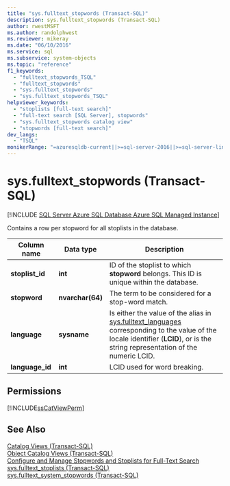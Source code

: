 ```yaml
---
title: "sys.fulltext_stopwords (Transact-SQL)"
description: sys.fulltext_stopwords (Transact-SQL)
author: rwestMSFT
ms.author: randolphwest
ms.reviewer: mikeray
ms.date: "06/10/2016"
ms.service: sql
ms.subservice: system-objects
ms.topic: "reference"
f1_keywords:
  - "fulltext_stopwords_TSQL"
  - "fulltext_stopwords"
  - "sys.fulltext_stopwords"
  - "sys.fulltext_stopwords_TSQL"
helpviewer_keywords:
  - "stoplists [full-text search]"
  - "full-text search [SQL Server], stopwords"
  - "sys.fulltext_stopwords catalog view"
  - "stopwords [full-text search]"
dev_langs:
  - "TSQL"
monikerRange: "=azuresqldb-current||>=sql-server-2016||>=sql-server-linux-2017||=azuresqldb-mi-current"
---
```

# sys.fulltext_stopwords (Transact-SQL)
[!INCLUDE [SQL Server Azure SQL Database Azure SQL Managed Instance](../../includes/applies-to-version/sql-asdb-asdbmi.md)]

  Contains a row per stopword for all stoplists in the database.  
 
|Column name|Data type|Description|  
|-----------------|---------------|-----------------|  
|**stoplist_id**|**int**|ID of the stoplist to which **stopword** belongs. This ID is  unique within the database.|  
|**stopword**|**nvarchar(64)**|The term to be considered for a stop-word match.|  
|**language**|**sysname**|Is either the value of the alias in [sys.fulltext_languages](../../relational-databases/system-catalog-views/sys-fulltext-languages-transact-sql.md) corresponding to the value of the locale identifier (**LCID**), or is the string representation of the numeric LCID.|  
|**language_id**|**int**|LCID used for word breaking.|  
  
## Permissions  
 [!INCLUDE[ssCatViewPerm](../../includes/sscatviewperm-md.md)]  
  
## See Also  
 [Catalog Views &#40;Transact-SQL&#41;](../../relational-databases/system-catalog-views/catalog-views-transact-sql.md)   
 [Object Catalog Views &#40;Transact-SQL&#41;](../../relational-databases/system-catalog-views/object-catalog-views-transact-sql.md)   
 [Configure and Manage Stopwords and Stoplists for Full-Text Search](../../relational-databases/search/configure-and-manage-stopwords-and-stoplists-for-full-text-search.md)   
 [sys.fulltext_stoplists &#40;Transact-SQL&#41;](../../relational-databases/system-catalog-views/sys-fulltext-stoplists-transact-sql.md)   
 [sys.fulltext_system_stopwords &#40;Transact-SQL&#41;](../../relational-databases/system-catalog-views/sys-fulltext-system-stopwords-transact-sql.md)  
  
  
